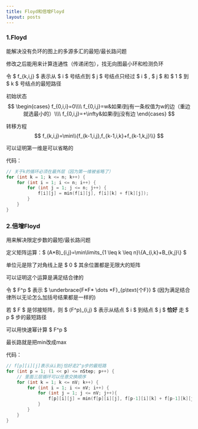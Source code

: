 ```yaml
---
title: Floyd和倍增Floyd
layout: posts
---
```


### 1.Floyd

能解决没有负环的图上的多源多汇的最短/最长路问题

修改之后能用来计算连通性（传递闭包），找无向图最小环和检测负环

令 $ f_{k,i,j} $ 表示从 $ i $ 号结点到 $ j $ 号结点只经过 $ i $ , $ j $ 和 $ 1 $ 到 $ k $ 号结点的最短路径

初始状态
$$
\begin{cases}
f_{0,i,i}=0\\\\
f_{0,i,j}=w&如果i到j有一条权值为w的边（重边就选最小的）\\\\
f_{0,i,j}=+\infty&如果i到j没有边
\end{cases}
$$

转移方程
$$ f_{k,i,j}=\min\\{f_{k-1,i,j},f_{k-1,i,k}+f_{k-1,k,j}\\} $$

可以证明第一维是可以省略的

代码：
```cpp
// 关于k的循环必须在最外层（因为第一维被省略了）
for (int k = 1; k <= n; k++) {
    for (int i = 1; i <= n; i++) {
        for (int j = 1; j <= n; j++) {
            f[i][j] = min(f[i][j], f[i][k] + f[k][j]);
        }
    }
}
```

### 2.倍增Floyd

用来解决限定步数的最短/最长路问题

定义矩阵运算：$ (A*B)\_{i,j}=\min\limits\_{1 \leq k \leq n}\\{A_{i,k}+B_{k,j}\\} $

单位元是除了对角线上是 $ 0 $ 其余位置都是无限大的矩阵

可以证明这个运算是满足结合律的

令 $ F^p $ 表示 $ \underbrace{F\*F\* \dots \*F}_{p\text{个F}} $ (因为满足结合律所以无论怎么加括号结果都是一样的)

若 $ F $ 是邻接矩阵，则 $ (F^p)_{i,j} $ 表示从结点 $ i $ 到结点 $ j $ **恰好** 走 $ p $ 步的最短路径

可以用快速幂计算 $ F^p $

最长路就是把min改成max

代码：
```cpp
// f[p][i][j]表示从i到j恰好走2^p步的最短路
for (int p = 1; (1 << p) <= nStep; p++) {
    // 里面三层循环可以任意交换顺序
    for (int k = 1; k <= nV; k++) {
        for (int i = 1; i <= nV; i++) {
            for (int j = 1; j <= nV; j++){
                f[p][i][j] = min(f[p][i][j], f[p-1][i][k] + f[p-1][k][j]);
            }
        }
    }
}
```
